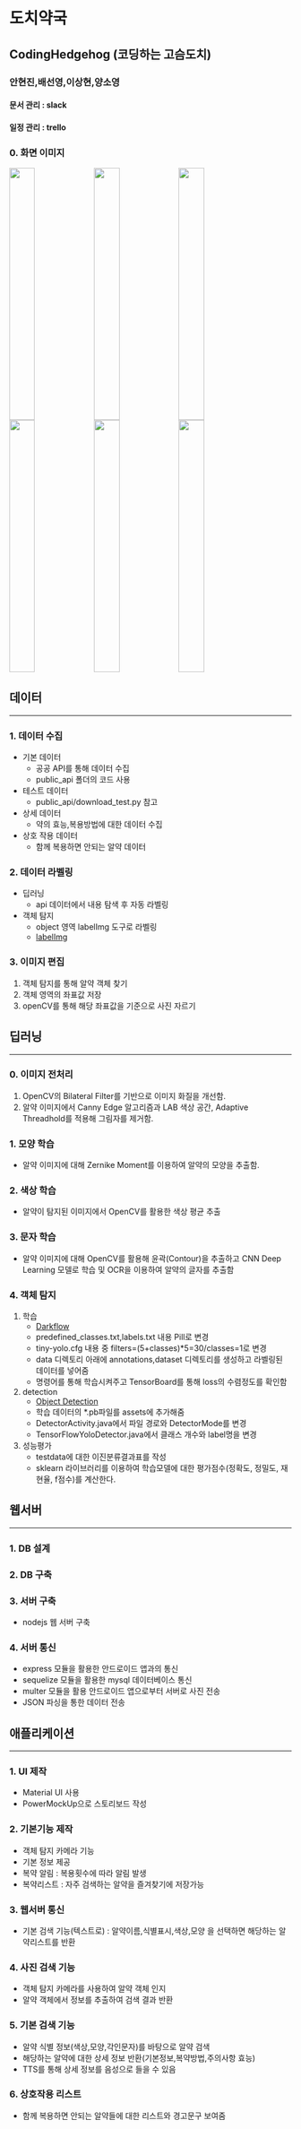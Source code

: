 # 도치약국

## CodingHedgehog (코딩하는 고슴도치)

### __안현진,배선영,이상현,양소영__

#### 문서 관리 : slack
#### 일정 관리 : trello

### 0. 화면 이미지
<img src="https://user-images.githubusercontent.com/48993188/78004974-df1fea00-7375-11ea-85e7-32cc78626c27.jpg" width="30%" height="450"><img src="https://user-images.githubusercontent.com/48993188/78005333-61a8a980-7376-11ea-8711-4f311b5aa713.jpg" width="30%" height="450"><img src="https://user-images.githubusercontent.com/48993188/78005422-80a73b80-7376-11ea-8e7e-06777d5756f7.jpg" width="30%" height="450">
<img src="https://user-images.githubusercontent.com/48993188/78005462-8f8dee00-7376-11ea-85a4-8f92f909a535.jpg" width="30%" height="450"><img src="https://user-images.githubusercontent.com/48993188/78005498-9d437380-7376-11ea-9823-bc60a3493793.jpg" width="30%" height="450"><img src="https://user-images.githubusercontent.com/48993188/78005522-a7657200-7376-11ea-8957-78549ab9fb71.jpg" width="30%" height="450">


## 데이터
----------------------------
### 1. 데이터 수집
- 기본 데이터
  - 공공 API를 통해 데이터 수집
  - public_api 폴더의 코드 사용
- 테스트 데이터
  - public_api/download_test.py 참고
- 상세 데이터
  - 약의 효능,복용방법에 대한 데이터 수집
- 상호 작용 데이터
  - 함께 복용하면 안되는 알약 데이터 

### 2. 데이터 라벨링
- 딥러닝
  - api 데이터에서 내용 탐색 후 자동 라벨링
- 객체 탐지
  - object 영역 labelImg 도구로 라벨링
  - [labelImg](https://github.com/tzutalin/labelImg)

### 3. 이미지 편집
1. 객체 탐지를 통해 알약 객체 찾기
2. 객체 영역의 좌표값 저장
3. openCV를 통해 해당 좌표값을 기준으로 사진 자르기

## 딥러닝
----------------------------
### 0. 이미지 전처리
1. OpenCV의 Bilateral Filter를 기반으로 이미지 화질을 개선함.
2. 알약 이미지에서 Canny Edge 알고리즘과 LAB 색상 공간, Adaptive Threadhold를 적용해  그림자를 제거함.

### 1. 모양 학습
- 알약 이미지에 대해 Zernike Moment를 이용하여 알약의 모양을 추출함.

### 2. 색상 학습
- 알약이 탐지된 이미지에서 OpenCV를 활용한 색상 평균 추출

### 3. 문자 학습
- 알약 이미지에 대해 OpenCV를 활용해 윤곽(Contour)을 추출하고 CNN Deep Learning 모델로 학습 및 OCR을 이용하여 알약의 글자를 추출함

### 4. 객체 탐지
1. 학습
    - [Darkflow](https://junyoung-jamong.github.io/deep/learning/2019/01/22/Darkflow%EB%A5%BC-%ED%99%9C%EC%9A%A9%ED%95%B4-YOLO%EB%AA%A8%EB%8D%B8-%EC%9D%B4%EB%AF%B8%EC%A7%80-%EB%94%94%ED%85%8D%EC%85%98-%EA%B5%AC%ED%98%84-in-windows.html)
    - predefined_classes.txt,labels.txt 내용 Pill로 변경
    - tiny-yolo.cfg 내용 중 filters=(5+classes)*5=30/classes=1로 변경
    - data 디렉토리 아래에 annotations,dataset 디렉토리를 생성하고 라벨링된 데이터를 넣어줌
    - 명령어를 통해 학습시켜주고 TensorBoard를 통해 loss의 수렴정도를 확인함
2. detection
    - [Object Detection](https://junyoung-jamong.github.io/machine/learning/2019/01/25/Android%EC%97%90%EC%84%9C-%EB%82%B4-YOLO%EB%AA%A8%EB%8D%B8-%EC%82%AC%EC%9A%A9%ED%95%98%EA%B8%B0.html)
    - 학습 데이터의 *.pb파일를 assets에 추가해줌
    - DetectorActivity.java에서 파일 경로와 DetectorMode를 변경
    - TensorFlowYoloDetector.java에서 클래스 개수와 label명을 변경
3. 성능평가
    - testdata에 대한 이진분류결과표를 작성
    - sklearn 라이브러리를 이용하여 학습모델에 대한 평가점수(정확도, 정밀도, 재현율, f점수)를 계산한다.
    
## 웹서버
----------------------------
### 1. DB 설계
### 2. DB 구축
### 3. 서버 구축
- nodejs 웹 서버 구축
### 4. 서버 통신
- express 모듈을 활용한 안드로이드 앱과의 통신
- sequelize 모듈을 활용한 mysql 데이터베이스 통신
- multer 모듈을 활용 안드로이드 앱으로부터 서버로 사진 전송
- JSON 파싱을 통한 데이터 전송

## 애플리케이션
----------------------------
### 1. UI 제작
- Material UI 사용
- PowerMockUp으로 스토리보드 작성

### 2. 기본기능 제작
- 객체 탐지 카메라 기능
- 기본 정보 제공
- 복약 알림 : 복용횟수에 따라 알림 발생
- 복약리스트 : 자주 검색하는 알약을 즐겨찾기에 저장가능

### 3. 웹서버 통신
- 기본 검색 기능(텍스트로) : 알약이름,식별표시,색상,모양 을 선택하면 해당하는 알약리스트를 반환

### 4. 사진 검색 기능
- 객체 탐지 카메라를 사용하여 알약 객체 인지
- 알약 객체에서 정보를 추출하여 검색 결과 반환

### 5. 기본 검색 기능
- 알약 식별 정보(색상,모양,각인문자)를 바탕으로 알약 검색
- 해당하는 알약에 대한 상세 정보 반환(기본정보,복약방법,주의사항 효능)
- TTS를 통해 상세 정보를 음성으로 들을 수 있음

### 6. 상호작용 리스트 
- 함께 복용하면 안되는 알약들에 대한 리스트와 경고문구 보여줌

